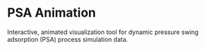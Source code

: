 # PSA Animation
Interactive, animated visualization tool for dynamic pressure swing adsorption (PSA) process simulation data.
